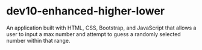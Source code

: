 # dev10-enhanced-higher-lower
An application built with HTML, CSS, Bootstrap, and JavaScript that allows a user to input a max number and attempt to guess a randomly selected number within that range.

